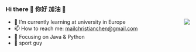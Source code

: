 ### Hi there 👋 你好 加油 👋 

<img align="right" src="https://www.codewars.com/users/freestyletime/badges/large" />

- 🌱 I’m currently learning at university in Europe
- 📫 How to reach me: mailchristianchen@gmail.com
- 🏹 Focusing on Java & Python
- 💪 sport guy
